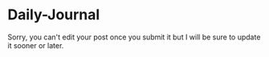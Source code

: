 # Daily-Journal

Sorry, you can't edit your post once you submit it but I will be sure to update it sooner or later.
